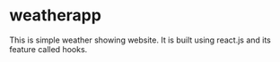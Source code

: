 # weatherapp 
This is simple weather showing website. It is built using react.js and its feature called hooks. 
